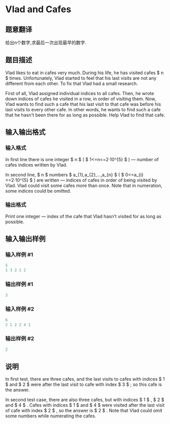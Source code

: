 # Vlad and Cafes

## 题意翻译

给出n个数字,求最后一次出现最早的数字.

## 题目描述

Vlad likes to eat in cafes very much. During his life, he has visited cafes $ n $ times. Unfortunately, Vlad started to feel that his last visits are not any different from each other. To fix that Vlad had a small research.

First of all, Vlad assigned individual indices to all cafes. Then, he wrote down indices of cafes he visited in a row, in order of visiting them. Now, Vlad wants to find such a cafe that his last visit to that cafe was before his last visits to every other cafe. In other words, he wants to find such a cafe that he hasn't been there for as long as possible. Help Vlad to find that cafe.

## 输入输出格式

### 输入格式

In first line there is one integer $ n $ ( $ 1<=n<=2·10^{5} $ ) — number of cafes indices written by Vlad.

In second line, $ n $ numbers $ a_{1},a_{2},...,a_{n} $ ( $ 0<=a_{i}<=2·10^{5} $ ) are written — indices of cafes in order of being visited by Vlad. Vlad could visit some cafes more than once. Note that in numeration, some indices could be omitted.

### 输出格式

Print one integer — index of the cafe that Vlad hasn't visited for as long as possible.

## 输入输出样例

### 输入样例 #1

```cpp
5
1 3 2 1 2

```
### 输出样例 #1

```cpp
3

```
### 输入样例 #2

```cpp
6
2 1 2 2 4 1

```
### 输出样例 #2

```cpp
2

```
## 说明

In first test, there are three cafes, and the last visits to cafes with indices $ 1 $ and $ 2 $ were after the last visit to cafe with index $ 3 $ ; so this cafe is the answer.

In second test case, there are also three cafes, but with indices $ 1 $ , $ 2 $ and $ 4 $ . Cafes with indices $ 1 $ and $ 4 $ were visited after the last visit of cafe with index $ 2 $ , so the answer is $ 2 $ . Note that Vlad could omit some numbers while numerating the cafes.

